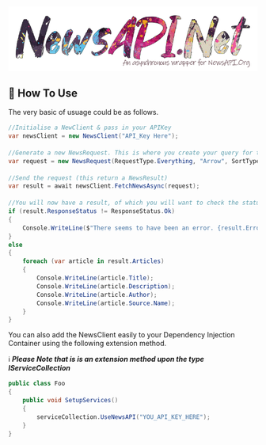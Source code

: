 <p align="center">
  <img src="docs/images/logo.png" />
</p>

## 🤔 How To Use

The very basic of usuage could be as follows.

```cs
//Initialise a NewClient & pass in your APIKey
var newsClient = new NewsClient("API_Key Here");

//Generate a new NewsRequest. This is where you create your query for the API.
var request = new NewsRequest(RequestType.Everything, "Arrow", SortType.PublishedDate);

//Send the request (this return a NewsResult)
var result = await newsClient.FetchNewsAsync(request);

//You will now have a result, of which you will want to check the status.
if (result.ResponseStatus != ResponseStatus.Ok)
{
    Console.WriteLine($"There seems to have been an error. {result.Error.ToString()}")
}
else
{
    foreach (var article in result.Articles)
    {
        Console.WriteLine(article.Title);
        Console.WriteLine(article.Description);
        Console.WriteLine(article.Author);
        Console.WriteLine(article.Source.Name);
    }
}
```

You can also add the NewsClient easily to your Dependency Injection Container using the following extension method.

ℹ ***Please Note that is is an extension method upon the type IServiceCollection***
```cs
public class Foo
{
    public void SetupServices()
    {
        serviceCollection.UseNewsAPI("YOU_API_KEY_HERE");
    }
}
```